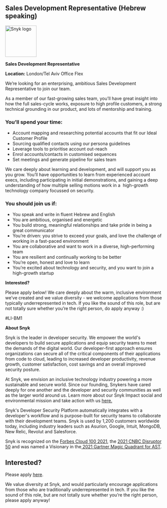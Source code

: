 Sales Development Representative (Hebrew speaking)
---

<img src="https://res.cloudinary.com/snyk/image/upload/v1537345894/press-kit/brand/logo-black.png" width="100" alt="Snyk logo" />

<p><strong>Sales Development Representative</strong><span style="font-weight: 400;">&nbsp;</span></p>
<p><strong>Location:</strong><span style="font-weight: 400;"> London/Tel Aviv Office Flex</span></p>
<p><span style="font-weight: 400;">We’re looking for an enterprising, ambitious Sales Development Representative to join our team.</span></p>
<p><span style="font-weight: 400;">As a member of our fast-growing sales team, you’ll have great insight into how the full sales-cycle works, exposure to high profile customers, a strong technical grounding in our product, and lots of mentorship and training.</span></p>
<h3><strong>You’ll spend your time:</strong></h3>
<ul>
<li style="font-weight: 400;"><span style="font-weight: 400;">Account mapping and researching potential accounts that fit our Ideal Customer Profile</span></li>
<li style="font-weight: 400;"><span style="font-weight: 400;">Sourcing qualified contacts using our persona guidelines</span></li>
<li style="font-weight: 400;"><span style="font-weight: 400;">Leverage tools to prioritise account out-reach</span></li>
<li style="font-weight: 400;"><span style="font-weight: 400;">Enrol accounts/contacts in customised sequences</span></li>
<li style="font-weight: 400;"><span style="font-weight: 400;">Set meetings and generate pipeline for sales team&nbsp;</span></li>
</ul>
<p><span style="font-weight: 400;">We care deeply about learning and development, and will support you as you grow. You’ll have opportunities to learn from experienced account execs, including participating in initial demonstrations, and gaining a deep understanding of how multiple selling motions work in a&nbsp; high-growth technology company focussed on security.</span></p>
<h3><strong>You should join us if:</strong></h3>
<ul>
<li style="font-weight: 400;"><span style="font-weight: 400;">You speak and write in fluent Hebrew and English</span></li>
<li style="font-weight: 400;"><span style="font-weight: 400;">You are ambitious, organised and energetic</span></li>
<li style="font-weight: 400;"><span style="font-weight: 400;">You build strong, meaningful relationships and take pride in being a great communicator</span></li>
<li style="font-weight: 400;"><span style="font-weight: 400;">You’re driven: you strive to exceed your goals, and love the challenge of working in a fast-paced environment</span></li>
<li style="font-weight: 400;"><span style="font-weight: 400;">You are collaborative and want to work in a diverse, high-performing team</span></li>
<li style="font-weight: 400;"><span style="font-weight: 400;">You are resilient and continually working to be better</span></li>
<li style="font-weight: 400;"><span style="font-weight: 400;">You’re open, honest and love to learn</span></li>
<li style="font-weight: 400;"><span style="font-weight: 400;">You’re excited about technology and security, and you want to join a high-growth startup</span></li>
</ul>
<p><strong>Interested?</strong></p>
<p><span style="font-weight: 400;">Please apply below! We care deeply about the warm, inclusive environment we’ve created and we value diversity - we welcome applications from those typically underrepresented in tech. If you like the sound of this role, but are not totally sure whether you’re the right person, do apply anyway :)</span></p>
<p><span style="font-weight: 400;">#LI-BM1</span></p><div class="content-conclusion"><p><strong>About Snyk</strong></p>
<p><span style="font-weight: 400;">Snyk is the leader in developer security. We empower the world's developers to build secure applications and equip security teams to meet the demands of the digital world. Our developer-first approach ensures organizations can secure all of the critical components of their applications from code to cloud, leading to increased developer productivity, revenue growth, customer satisfaction, cost savings and an overall improved security posture.&nbsp;</span></p>
<p><span style="font-weight: 400;">At Snyk, we envision an inclusive technology industry powering a more sustainable and secure world.</span> <span style="font-weight: 400;">Since our founding, Snykers have cared deeply for one another and the developer and security communities as well as the larger world around us. Learn more about our Snyk Impact social and environmental mission and take action with us </span><a href="https://snyk.io/about/snyk-impact/"><span style="font-weight: 400;">here.</span></a></p>
<p><span style="font-weight: 400;">Snyk's Developer Security Platform automatically integrates with a developer's workflow and is purpose-built for security teams to collaborate with their development teams. Snyk is used by 1,200 customers worldwide today, including industry leaders such as Asurion, Google, Intuit, MongoDB, New Relic, Revolut and Salesforce.</span></p>
<p><span style="font-weight: 400;">Snyk is recognized on the </span><a href="https://www.forbes.com/cloud100/#6f24b5ba5f94"><span style="font-weight: 400;">Forbes Cloud 100 2021</span></a><span style="font-weight: 400;">, the </span><a href="https://www.cnbc.com/2021/05/25/these-are-the-2021-cnbc-disruptor-50-companies.html"><span style="font-weight: 400;">2021 CNBC Disruptor 50</span></a><span style="font-weight: 400;"> and was named a Visionary in the</span><a href="https://snyk.io/blog/snyk-visionary-2021-gartner-magic-quadrant-for-ast/"><span style="font-weight: 400;"> 2021 Gartner Magic Quadrant for AST</span></a><span style="font-weight: 400;">.</span></p></div>

Interested?
---

Please apply [here](https://boards.greenhouse.io/snyk/jobs/5856249002#app).

We value diversity at Snyk, and would particularly encourage applications from those who are traditionally underrepresented in tech.
If you like the sound of this role, but are not totally sure whether you’re the right person, please apply anyway!
